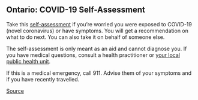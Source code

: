 ## Ontario: COVID-19 Self-Assessment

Take this [self-assessment](https://covid-19.ontario.ca/self-assessment/) if you’re worried you were exposed to COVID-19 (novel coronavirus) or have symptoms. You will get a recommendation on what to do next. You can also take it on behalf of someone else.

The self-assessment is only meant as an aid and cannot diagnose you. If you have medical questions, consult a health practitioner or [your local public health unit](http://www.health.gov.on.ca/en/common/system/services/phu/locations.aspx).

If this is a medical emergency, call 911. Advise them of your symptoms and if you have recently travelled.

[Source](https://covid-19.ontario.ca/self-assessment/)
